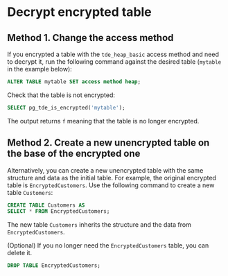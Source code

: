 # Decrypt encrypted table

## Method 1. Change the access method

If you encrypted a table with the `tde_heap_basic` access method and need to decrypt it, run the following command against the desired table (`mytable` in the example below):

```sql
ALTER TABLE mytable SET access method heap;
```

Check that the table is not encrypted:

```sql
SELECT pg_tde_is_encrypted('mytable');
```

The output returns `f` meaning that the table is no longer encrypted.

## Method 2. Create a new unencrypted table on the base of the encrypted one

Alternatively, you can create a new unencrypted table with the same structure and data as the initial table. For example, the original encrypted table is `EncryptedCustomers`. Use the following command to create a new table `Customers`: 

```sql
CREATE TABLE Customers AS
SELECT * FROM EncryptedCustomers;
```

The new table `Customers` inherits the structure and the data from `EncryptedCustomers`.

(Optional) If you no longer need the `EncryptedCustomers` table, you can delete it.

```sql
DROP TABLE EncryptedCustomers;
```